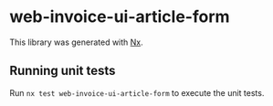 # web-invoice-ui-article-form

This library was generated with [Nx](https://nx.dev).

## Running unit tests

Run `nx test web-invoice-ui-article-form` to execute the unit tests.
